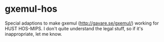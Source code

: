 # gxemul-hos
Special adaptions to make gxemul (http://gavare.se/gxemul/) working for HUST HOS-MIPS. I don't quite understand the legal stuff, so if it's inappropriate, let me know.
